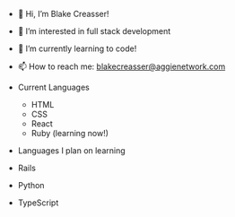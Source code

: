 - 👋 Hi, I’m Blake Creasser!
- 👀 I’m interested in full stack development
- 🌱 I’m currently learning to code!
- 📫 How to reach me: blakecreasser@aggienetwork.com


- Current Languages
  - HTML
  - CSS
  - React
  - Ruby (learning now!)
  
 - Languages I plan on learning
  - Rails
  - Python
  - TypeScript
<!---
Creasser/Creasser is a ✨ special ✨ repository because its `README.md` (this file) appears on your GitHub profile.
You can click the Preview link to take a look at your changes.
--->
